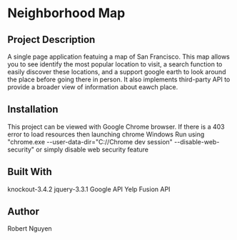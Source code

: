 # Neighborhood Map

## Project Description

A single page application featuing a map of San Francisco. This map allows you to see identify the most popular location to visit,
a search function to easily discover these locations, and a support google earth to look around the place before going there in
person. It also implements third-party API to provide a broader view of information about eawch place.

## Installation

This project can be viewed with Google Chrome browser.
If there is a 403 error to load resources then launching chrome Windows Run using
"chrome.exe --user-data-dir="C://Chrome dev session" --disable-web-security" or simply disable web security feature

## Built With

knockout-3.4.2
jquery-3.3.1
Google API
Yelp Fusion API

## Author

Robert Nguyen

